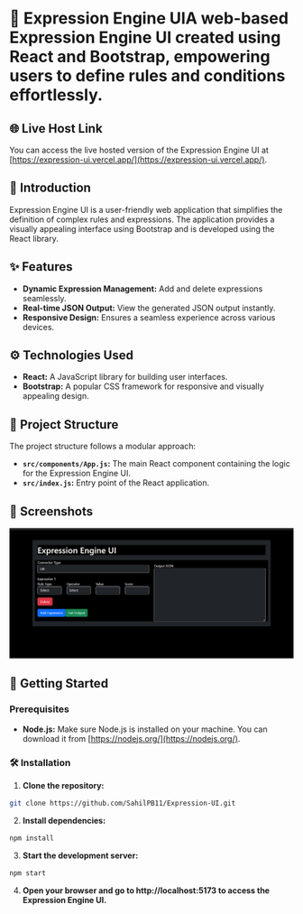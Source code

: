 
 # 🚀 Expression Engine UIA web-based Expression Engine UI created using React and Bootstrap, empowering users to define rules and conditions effortlessly.

 ## 🌐 Live Host Link

You can access the live hosted version of the Expression Engine UI at [https://expression-ui.vercel.app/](https://expression-ui.vercel.app/). 

## 🌟 Introduction

Expression Engine UI is a user-friendly web application that simplifies the definition of complex rules and expressions. The application provides a visually appealing interface using Bootstrap and is developed using the React library.

## ✨ Features

- **Dynamic Expression Management:** Add and delete expressions seamlessly.
- **Real-time JSON Output:** View the generated JSON output instantly.
- **Responsive Design:** Ensures a seamless experience across various devices.

## ⚙️ Technologies Used

- **React:** A JavaScript library for building user interfaces.
- **Bootstrap:** A popular CSS framework for responsive and visually appealing design.

## 📁 Project Structure

The project structure follows a modular approach:

- **`src/components/App.js`:** The main React component containing the logic for the Expression Engine UI.
- **`src/index.js`:** Entry point of the React application.

## 📸 Screenshots

![Alt text](image.png)

## 🚦 Getting Started

### Prerequisites

- **Node.js:** Make sure Node.js is installed on your machine. You can download it from [https://nodejs.org/](https://nodejs.org/).

### 🛠️ Installation

1. **Clone the repository:**

```bash
git clone https://github.com/SahilPB11/Expression-UI.git
```

2. **Install dependencies:**

```bash
npm install
```

3. **Start the development server:**

```bash
npm start
```

4. **Open your browser and go to http://localhost:5173 to access the Expression Engine UI.**


